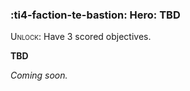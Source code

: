 ### :ti4-faction-te-bastion: **Hero**: TBD

<span style="font-variant:small-caps;">Unlock</span>: Have 3 scored objectives.

**TBD**

_Coming soon._
